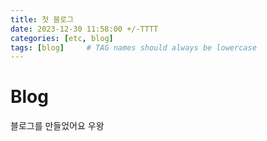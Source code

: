 ```yaml
---
title: 첫 블로그
date: 2023-12-30 11:58:00 +/-TTTT
categories: [etc, blog]
tags: [blog]     # TAG names should always be lowercase
---
```


# Blog
블로그를 만들었어요 우왕